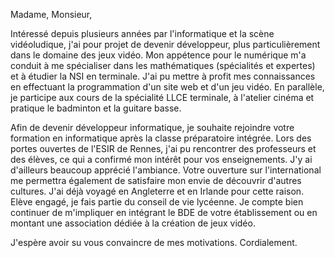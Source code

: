 Madame, Monsieur,

Intéressé depuis plusieurs années par l'informatique et la scène vidéoludique, j'ai pour projet de devenir développeur, plus particulièrement dans le domaine des jeux vidéo. Mon appétence pour le numérique m'a conduit à me spécialiser dans les mathématiques (spécialités et expertes) et à étudier la NSI en terminale. J'ai pu mettre à profit mes connaissances en effectuant la programmation d'un site web et d'un jeu vidéo. En parallèle, je participe aux cours de la spécialité LLCE terminale, à l'atelier cinéma et pratique le badminton et la guitare basse.

Afin de devenir développeur informatique, je souhaite rejoindre votre formation en informatique après la classe préparatoire intégrée. Lors des portes ouvertes de l'ESIR de Rennes, j'ai pu rencontrer des professeurs et des élèves, ce qui a confirmé mon intérêt pour vos enseignements. J'y ai d'ailleurs beaucoup apprécié l'ambiance. Votre ouverture sur l'international me permettra également de satisfaire mon envie de découvrir d'autres cultures. J'ai déjà voyagé en Angleterre et en Irlande pour cette raison. Elève engagé, je fais partie du conseil de vie lycéenne. Je compte bien continuer de m'impliquer en intégrant le BDE de votre établissement ou en montant une association dédiée à la création de jeux vidéo.

J'espère avoir su vous convaincre de mes motivations.
Cordialement.